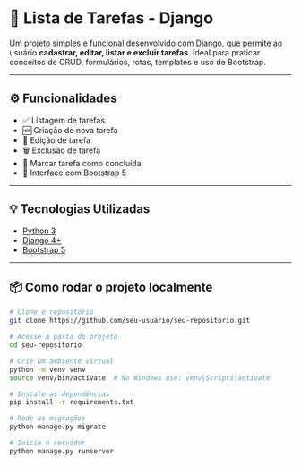 # 📝 Lista de Tarefas - Django

Um projeto simples e funcional desenvolvido com Django, que permite ao usuário **cadastrar, editar, listar e excluir tarefas**. Ideal para praticar conceitos de CRUD, formulários, rotas, templates e uso de Bootstrap.



---

## ⚙️ Funcionalidades

- ✅ Listagem de tarefas
- 🆕 Criação de nova tarefa
- 📝 Edição de tarefa
- 🗑️ Exclusão de tarefa
- 📌 Marcar tarefa como concluída
- 🎨 Interface com Bootstrap 5

---

## 💡 Tecnologias Utilizadas

- [Python 3](https://www.python.org/)
- [Django 4+](https://www.djangoproject.com/)
- [Bootstrap 5](https://getbootstrap.com/)

---

## 📦 Como rodar o projeto localmente

```bash
# Clone o repositório
git clone https://github.com/seu-usuario/seu-repositorio.git

# Acesse a pasta do projeto
cd seu-repositorio

# Crie um ambiente virtual
python -m venv venv
source venv/bin/activate  # No Windows use: venv\Scripts\activate

# Instale as dependências
pip install -r requirements.txt

# Rode as migrações
python manage.py migrate

# Inicie o servidor
python manage.py runserver
